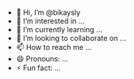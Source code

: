 - 👋 Hi, I’m @bikaysly
- 👀 I’m interested in ...
- 🌱 I’m currently learning ...
- 💞️ I’m looking to collaborate on ...
- 📫 How to reach me ...
- 😄 Pronouns: ...
- ⚡ Fun fact: ...

<!---
bikaysly/bikaysly is a ✨ special ✨ repository because its `README.md` (this file) appears on your GitHub profile.
You can click the Preview link to take a look at your changes.
--->
